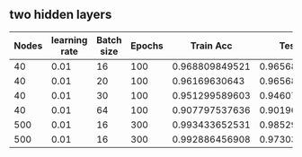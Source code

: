 ## two hidden layers

| Nodes | learning rate | Batch size | Epochs | Train Acc      | Test Acc       | activation |
| ----- | ------------- | ---------- | ------ | -------------- |--------------- | ---------- |
| 40    | 0.01          | 16         | 100    | 0.968809849521 | 0.96568627451  | relu       |
| 40    | 0.01          | 20         | 100    | 0.96169630643  | 0.96568627451  | relu       |
| 40    | 0.01          | 30         | 100    | 0.951299589603 | 0.946078432541 | relu       |
| 40    | 0.01          | 64         | 100    | 0.907797537636 | 0.901960784314 | relu       |
| 500   | 0.01          | 16         | 300    | 0.993433652531 | 0.985294117647 | tanh       |
| 500   | 0.01          | 16         | 300    | 0.992886456908 | 0.973039214518 | relu       |
